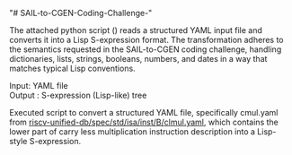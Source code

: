 "# SAIL-to-CGEN-Coding-Challenge-" 

The attached python script () reads a structured YAML input file and converts it into a Lisp S-expression format. The transformation adheres to the semantics requested in the SAIL-to-CGEN coding challenge, handling dictionaries, lists, strings, booleans, numbers, and dates in a way that matches typical Lisp conventions.

Input: YAML file    
Output : S-expression (Lisp-like) tree

Executed script to convert a structured YAML file, specifically cmul.yaml from [riscv-unified-db/spec/std/isa/inst/B/clmul.yaml](https://github.com/riscv-software-src/riscv-unified-db/blob/main/spec/std/isa/inst/B/clmul.yaml), which contains the lower part of carry less multiplication instruction description  into a Lisp-style S-expression. 

